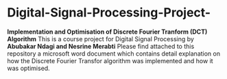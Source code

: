 # Digital-Signal-Processing-Project-
**Implementation and Optimisation of Discrete Fourier Tranform (DCT) Algorithm**
This is a course project for Digital Signal Processing by **Abubakar Ndagi and Nesrine Merabti**
Please find attached to this repository a microsoft word document which contains detail explanation on how the Discrete Fourier Transfor algorithm was implemented and how it was optimised.
